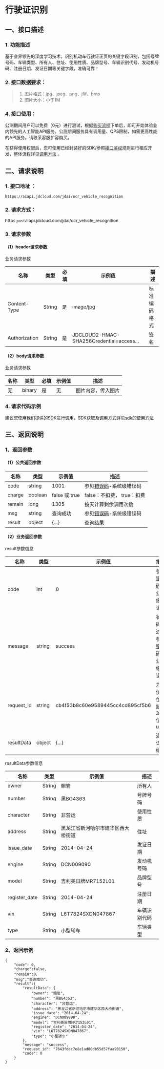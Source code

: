 # 行驶证识别

## 一、接口描述 

### 1. 功能描述  

基于业界领先的深度学习技术，识别机动车行驶证正页的关键字段识别，包括号牌号码、车辆类型、所有人、住址、使用性质、品牌型号、车辆识别代号、发动机号码、注册日期、发证日期等关键字段，准确可靠！
  
### 2. 接口数据要求：  
> 1. 图片格式：jpg、jpeg、png、jfif、bmp
> 1. 图片大小：小于1M 

### 4. 接口使用：  

公测期间用户可以免费（0元）进行测试，根据[购买流程](../Pricing/Purchase-Process.md)下单后，即可开始体验业内领先的人工智能API服务。公测期间服务具有调用量、QPS限制，如需更高性能的API服务，请联系客服扩容购买。

在获得使用权限后，您可使用已经封装好的SDK/参照[接口鉴权](../Operation-Guide/Authentication.md)规则进行相应开发，整体流程详见[调用方法](../Operation-Guide/call-methods.md)  。

## 二、请求说明
### 1. 接口地址 ：

```
https://aiapi.jdcloud.com/jdai/ocr_vehicle_recognition
```
### 2. 请求方式：  
https  `post`aiapi.jdcloud.com/jdai/ocr_vehicle_recognition
### 3. 请求参数    

#### （1）header请求参数
业务请求参数

名称 | 类型 | 必填 | 示例值 | 描述
------|-----|-----|-----|-----
Content-Type | String | 是 | image/jpg | 标准编码格式
Authorization | String | 是 | JDCLOUD2-HMAC-SHA256Credential=access... | 签名

#### （2）body请求参数
业务请求参数

名称 | 类型 | 必填 | 示例值 | 描述
------|-----|-----|-----|-----
无 | binary | 是 | 无 | 图片内容，传入图片

### 4. 请求代码示例
建议您使用我们提供的SDK进行调用，SDK获取及调用方式详见[sdk的使用方法](../Operation-Guide/Use-Sdk.md)

## 三、返回说明
### 1、返回参数
#### （1）公共返回参数  

名称 | 类型 | 示例值 | 描述
------|-----|-----|-----
code | string | 1001 | 参见[错误码](Error-Code.md)-系统级错误码
charge | boolean | false 或 true | false：不扣费， true：扣费
remain | long | 1305 | 按天计算剩余调用次数
msg | string | 查询成功 | 参见[错误码](Error-Code.md)-系统级错误码
result | object | {...} | 查询结果

#### （2）业务返回参数
result参数信息

名称 | 类型 | 示例值 | 描述
------|-----|-----|-----
code|	int|	0|	参见[错误码](Error-Code.md)-业务级错误码
message|	string|	success|	状态码描述，参见[错误码](Error-Code.md)-业务级错误码
request_id|	string|	cb4f53b8c60e9589445cc4cd895cf5b6|	为方便定位问题的32位uuid
resultData|	object|	{...}|	返回识别结果

resultData参数信息

名称 | 类型 | 示例值 | 描述
------|-----|-----|-----
owner | String | 鲍岩 | 所有人
number | String | 黑BG4363 | 号牌号码
character | String | 非营运 | 使用性质
address | String | 黑龙江省新河哈尔市建华区西大桥街道 | 住址
issue_date | String | 2014-04-24 | 发证日期
engine | String | DCN009090 | 发动机号码
model | String | 吉利美日牌MR7152L01 | 品牌型号
register_date | String | 2014-04-24 | 注册日期  
vin | String | L6T7824SXDN047867 |  车辆识别代码  
type | String | 小型轿车 | 车辆类型  

### 2、返回示例   


```
{
    "code": 0,
    "charge":false,
    "remain":0，
    "msg":"查询成功"，
    "result":{
        "resultData": {
            "owner": "鲍岩",
            "number": "黑BG4363",
            "character": "非营运",
            "address": "黑龙江省新河哈尔市建华区西大桥街道",
            "issue_date": "2014-04-24",
            "engine": "DCN009090",
            "model": "吉利美日牌MR7152L01",
            "register_date": "2014-04-24",
            "vin": "L6T7824SXDN047867",
            "type": "小型轿车"
        },
        "message": "success",
        "request_id": "7643fdec7e8e1ad80db55d57faa98150",
        "code": 0
    }
}

```

